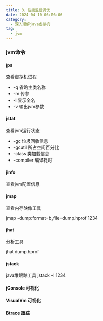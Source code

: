 ```yaml
---
title: 3、性能监控调优
date: 2024-04-10 06:06:06
category:
  - 深入理解java虚拟机
tag:
  - jvm
---
```


### jvm命令

#### jps
查看虚拟机进程

* -q 省略主类名称
* -m 传参
* -l 显示全名
* -v 输出jvm参数

#### jstat
查看jvm运行状态

* -gc 垃圾回收信息
* -gcutil 所占空间百分比
* -class 类加载信息
* -compiler 编译耗时

#### jinfo
查看jvm配置信息

#### jmap
查看内存映像工具

jmap -dump:format=b,file=dump.hprof 1234

#### jhat
分析工具

jhat dump.hprof

#### jstack
java堆跟踪工具
jstack -l 1234


#### jConsole 可视化

#### VisualVm 可视化

#### Btrace 跟踪
